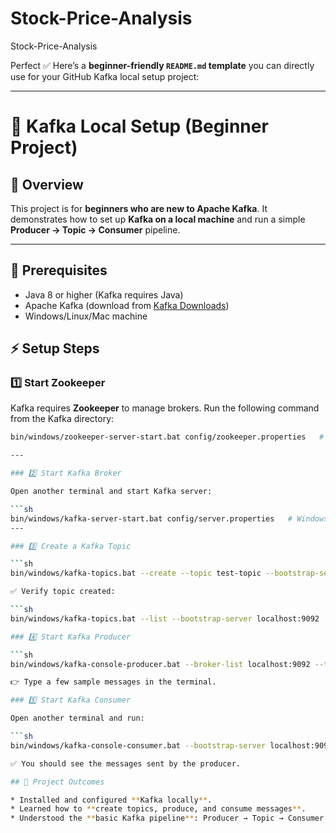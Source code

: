 # Stock-Price-Analysis
Stock-Price-Analysis

Perfect ✅ Here’s a **beginner-friendly `README.md` template** you can directly use for your GitHub Kafka local setup project:

---

# 🚀 Kafka Local Setup (Beginner Project)

## 📌 Overview

This project is for **beginners who are new to Apache Kafka**.
It demonstrates how to set up **Kafka on a local machine** and run a simple **Producer → Topic → Consumer** pipeline.

---

## 🔧 Prerequisites

* Java 8 or higher (Kafka requires Java)
* Apache Kafka (download from [Kafka Downloads](https://kafka.apache.org/downloads))
* Windows/Linux/Mac machine

## ⚡ Setup Steps

### 1️⃣ Start Zookeeper

Kafka requires **Zookeeper** to manage brokers.
Run the following command from the Kafka directory:

```sh
bin/windows/zookeeper-server-start.bat config/zookeeper.properties   # Windows

---

### 2️⃣ Start Kafka Broker

Open another terminal and start Kafka server:

```sh
bin/windows/kafka-server-start.bat config/server.properties   # Windows
---

### 3️⃣ Create a Kafka Topic

```sh
bin/windows/kafka-topics.bat --create --topic test-topic --bootstrap-server localhost:9092 --partitions 1 --replication-factor 1   # Windows

✅ Verify topic created:

```sh
bin/windows/kafka-topics.bat --list --bootstrap-server localhost:9092   # Windows

### 4️⃣ Start Kafka Producer

```sh
bin/windows/kafka-console-producer.bat --broker-list localhost:9092 --topic test-topic   # Windows

👉 Type a few sample messages in the terminal.

### 5️⃣ Start Kafka Consumer

Open another terminal and run:

```sh
bin/windows/kafka-console-consumer.bat --bootstrap-server localhost:9092 --topic test-topic --from-beginning   # Windows

✅ You should see the messages sent by the producer.

## 🎯 Project Outcomes

* Installed and configured **Kafka locally**.
* Learned how to **create topics, produce, and consume messages**.
* Understood the **basic Kafka pipeline**: Producer → Topic → Consumer.

